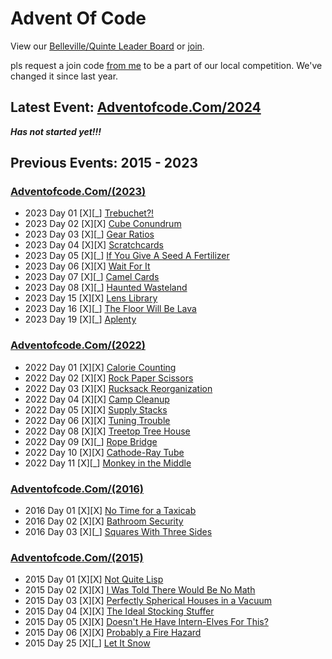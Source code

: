 # Advent Of Code


View our [Belleville/Quinte Leader Board](https://adventofcode.com/2023/leaderboard/private/view/2588518) or [join](https://adventofcode.com/2023/leaderboard/private).

pls request a join code [from me](mailto:greg.denyes@gmail.com) to be a part of our local competition. We've changed it since last year.

## Latest Event: [Adventofcode.Com/2024](Https://Adventofcode.Com/2024)

***Has not started yet!!!***

## Previous Events: 2015 - 2023

### [Adventofcode.Com/(2023)](Https://Adventofcode.Com/2023)

- 2023 Day 01 [X][_] [Trebuchet?!](https://adventofcode.com/2023/day/1)
- 2023 Day 02 [X][X] [Cube Conundrum](https://adventofcode.com/2023/day/2)
- 2023 Day 03 [X][_] [Gear Ratios](https://adventofcode.com/2023/day/3)
- 2023 Day 04 [X][X] [Scratchcards](https://adventofcode.com/2023/day/4)
- 2023 Day 05 [X][_] [If You Give A Seed A Fertilizer](https://adventofcode.com/2023/day/5)
- 2023 Day 06 [X][X] [Wait For It](https://adventofcode.com/2023/day/6)
- 2023 Day 07 [X][_] [Camel Cards](https://adventofcode.com/2023/day/7)
- 2023 Day 08 [X][_] [Haunted Wasteland](https://adventofcode.com/2023/day/8)
- 2023 Day 15 [X][X] [Lens Library](https://adventofcode.com/2023/day/15)
- 2023 Day 16 [X][_] [The Floor Will Be Lava](https://adventofcode.com/2023/day/16)
- 2023 Day 19 [X][_] [Aplenty](https://adventofcode.com/2023/day/19)

### [Adventofcode.Com/(2022)](Https://Adventofcode.Com/2022)

- 2022 Day 01 [X][X] [Calorie Counting](https://adventofcode.com/2022/day/1)
- 2022 Day 02 [X][X] [Rock Paper Scissors](https://adventofcode.com/2022/day/2)
- 2022 Day 03 [X][X] [Rucksack Reorganization](https://adventofcode.com/2022/day/3)
- 2022 Day 04 [X][X] [Camp Cleanup](https://adventofcode.com/2022/day/4)
- 2022 Day 05 [X][X] [Supply Stacks](https://adventofcode.com/2022/day/5)
- 2022 Day 06 [X][X] [Tuning Trouble](https://adventofcode.com/2022/day/6)
- 2022 Day 08 [X][X] [Treetop Tree House](https://adventofcode.com/2022/day/8)
- 2022 Day 09 [X][_] [Rope Bridge](https://adventofcode.com/2022/day/9)
- 2022 Day 10 [X][X] [Cathode-Ray Tube](https://adventofcode.com/2022/day/10)
- 2022 Day 11 [X][_] [Monkey in the Middle](https://adventofcode.com/2022/day/11)

### [Adventofcode.Com/(2016)](Https://Adventofcode.Com/2016)

- 2016 Day 01 [X][X] [No Time for a Taxicab](https://adventofcode.com/2016/day/1)
- 2016 Day 02 [X][X] [Bathroom Security](https://adventofcode.com/2016/day/2)
- 2016 Day 03 [X][_] [Squares With Three Sides](https://adventofcode.com/2016/day/3)

### [Adventofcode.Com/(2015)](Https://Adventofcode.Com/2015)

- 2015 Day 01 [X][X] [Not Quite Lisp](https://adventofcode.com/2015/day/1)
- 2015 Day 02 [X][X] [I Was Told There Would Be No Math](https://adventofcode.com/2015/day/2)
- 2015 Day 03 [X][X] [Perfectly Spherical Houses in a Vacuum](https://adventofcode.com/2015/day/3)
- 2015 Day 04 [X][X] [The Ideal Stocking Stuffer](https://adventofcode.com/2015/day/4)
- 2015 Day 05 [X][X] [Doesn't He Have Intern-Elves For This?](https://adventofcode.com/2015/day/5)
- 2015 Day 06 [X][X] [Probably a Fire Hazard](https://adventofcode.com/2015/day/6)
- 2015 Day 25 [X][_] [Let It Snow](https://adventofcode.com/2015/day/25)